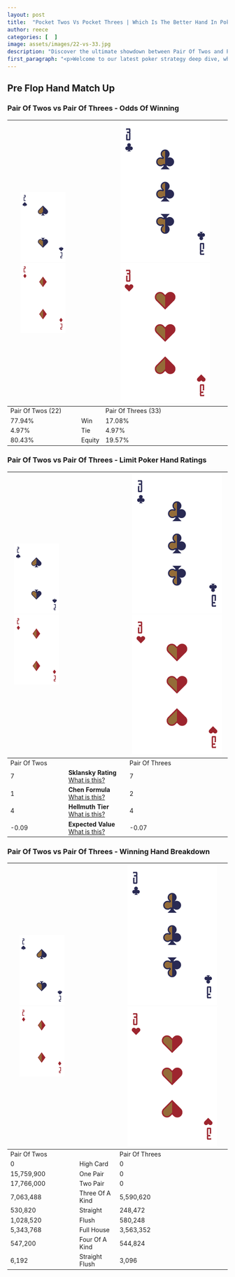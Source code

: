 ```yaml
---
layout: post
title:  "Pocket Twos Vs Pocket Threes | Which Is The Better Hand In Poker? A Complete Guide"
author: reece
categories: [  ]
image: assets/images/22-vs-33.jpg
description: "Discover the ultimate showdown between Pair Of Twos and Pair Of Threes in poker! Uncover the odds, strategies, and scenarios where one hand triumphs over the other. Get ready to up your poker game with this thrilling analysis."
first_paragraph: "<p>Welcome to our latest poker strategy deep dive, where we're pitting two distinct hands against each other in a high-stakes showdown: Pair Of Twos vs Pair Of Threes.</p><p>In the dynamic world of poker, every decision counts, and knowing which hand holds the upper hand is key to your success at the table.</p><p>In this article, we'll dissect these two hands, explore the scenarios where one dominates the other, and equip you with the knowledge to make strategic choices that can tip the odds in your favor.</p><p>Get ready to unravel the intriguing dynamics of these poker hands and elevate your game to new heights.</p>"
---
```




[comment]: # (sp0)

## Pre Flop Hand Match Up

<div class="table hand-ratings" markdown="1"> 



### Pair Of Twos vs Pair Of Threes - Odds Of Winning


    
| ![image info](assets/images/hand1/2.png) ![image info](assets/images/hand1/2o.png) |  | ![image info](assets/images/hand2/3.png) ![image info](assets/images/hand2/3o.png) |
| -------- | -------- | -------- |
| Pair Of Twos (22) |  | Pair Of Threes (33) |
| 77.94% | Win | 17.08% |
| 4.97% | Tie | 4.97% |
| 80.43% | Equity | 19.57% |




[comment]: # (sp1)



### Pair Of Twos vs Pair Of Threes - Limit Poker Hand Ratings


    
| ![image info](assets/images/hand1/2.png) ![image info](assets/images/hand1/2o.png) |  | ![image info](assets/images/hand2/3.png) ![image info](assets/images/hand2/3o.png) |
| -------- | -------- | -------- |
| Pair Of Twos |  | Pair Of Threes |
| 7 | **Sklansky Rating** [What is this?](/sklansky-rating-explained) | 7 |
| 1 | **Chen Formula** [What is this?](/chen-formula-explained) | 2 |
| 4 | **Hellmuth Tier** [What is this?](/Hellmuth-tier-explained) | 4 |
| -0.09 | **Expected Value** [What is this?](/expected-value-explained) | -0.07 |




[comment]: # (sp2)



### Pair Of Twos vs Pair Of Threes - Winning Hand Breakdown


    
| ![image info](assets/images/hand1/2.png) ![image info](assets/images/hand1/2o.png) |  | ![image info](assets/images/hand2/3.png) ![image info](assets/images/hand2/3o.png) |
| -------- | -------- | -------- |
| Pair Of Twos |  | Pair Of Threes |
| 0 | High Card | 0 |
| 15,759,900 | One Pair | 0 |
| 17,766,000 | Two Pair | 0 |
| 7,063,488 | Three Of A Kind | 5,590,620 |
| 530,820 | Straight | 248,472 |
| 1,028,520 | Flush | 580,248 |
| 5,343,768 | Full House | 3,563,352 |
| 547,200 | Four Of A Kind | 544,824 |
| 6,192 | Straight Flush | 3,096 |




[comment]: # (sp3)



</div>

[comment]: # (sp4)



[comment]: # (sp5)

